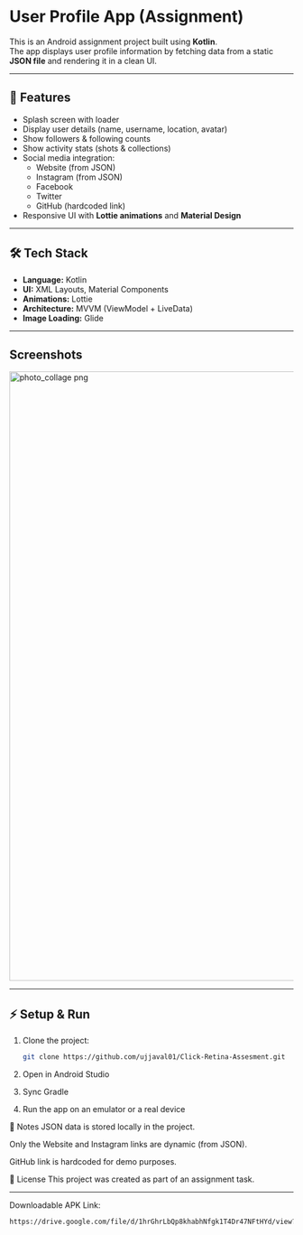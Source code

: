 # User Profile App (Assignment)

This is an Android assignment project built using **Kotlin**.  
The app displays user profile information by fetching data from a static **JSON file** and rendering it in a clean UI.

---

## 🚀 Features
- Splash screen with loader  
- Display user details (name, username, location, avatar)  
- Show followers & following counts  
- Show activity stats (shots & collections)  
- Social media integration:
  - Website (from JSON)
  - Instagram (from JSON)
  - Facebook
  - Twitter
  - GitHub (hardcoded link)  
- Responsive UI with **Lottie animations** and **Material Design**  

---

## 🛠️ Tech Stack
- **Language:** Kotlin  
- **UI:** XML Layouts, Material Components  
- **Animations:** Lottie  
- **Architecture:** MVVM (ViewModel + LiveData)  
- **Image Loading:** Glide  

---

## Screenshots
<img width="1920" height="1080" alt="photo_collage png" src="https://github.com/user-attachments/assets/ff23137c-3f0d-4bf8-833c-92d0db0ee379" />






---

## ⚡ Setup & Run
1. Clone the project:
   ```bash
   git clone https://github.com/ujjaval01/Click-Retina-Assesment.git
   
2. Open in Android Studio

3. Sync Gradle

4. Run the app on an emulator or a real device

🎯 Notes
JSON data is stored locally in the project.

Only the Website and Instagram links are dynamic (from JSON).

GitHub link is hardcoded for demo purposes.

📜 License
This project was created as part of an assignment task.

---
Downloadable APK Link:
 ```bash
 https://drive.google.com/file/d/1hrGhrLbQp8khabhNfgk1T4Dr47NFtHYd/view?usp=drive_link
